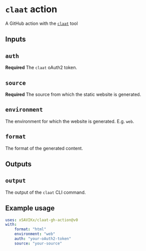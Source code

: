 # `claat` action

A GitHub action with the [`claat`](https://github.com/googlecodelabs/tools/tree/main/claat) tool

## Inputs

## `auth`

**Required** The `claat` oAuth2 token.

## `source`

**Required** The source from which the static website is generated.

## `environment`

The environment for which the website is generated. E.g. `web`.

## `format`

The format of the generated content.

## Outputs

## `output`

The output of the `claat` CLI command.

## Example usage

```yaml
uses: xSAVIKx/claat-gh-action@v0
with:
    format: "html"
    environment: "web"
    auth: "your-oAuth2-token"
    source: "your-source"
```
